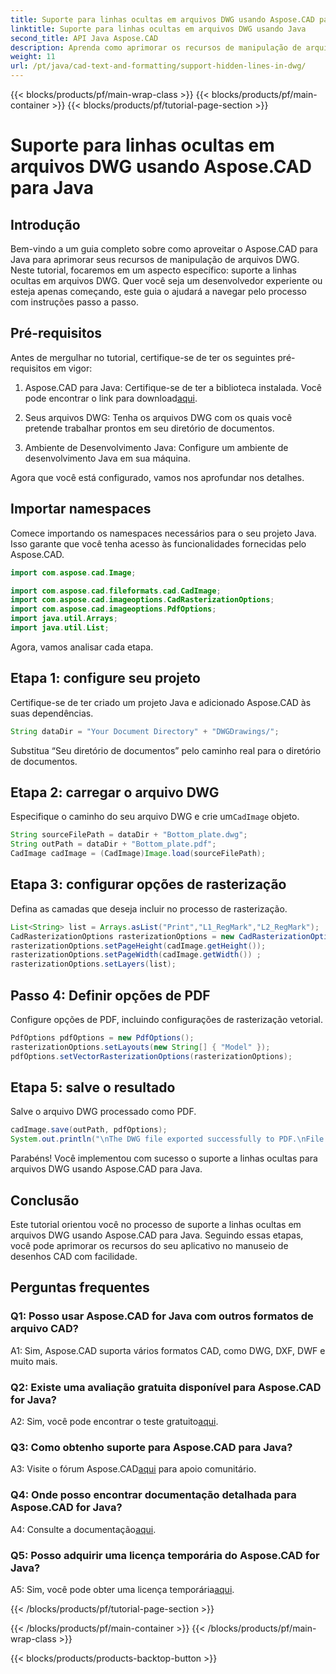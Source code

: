 ```yaml
---
title: Suporte para linhas ocultas em arquivos DWG usando Aspose.CAD para Java
linktitle: Suporte para linhas ocultas em arquivos DWG usando Java
second_title: API Java Aspose.CAD
description: Aprenda como aprimorar os recursos de manipulação de arquivos DWG do seu aplicativo Java usando Aspose.CAD. Siga nosso guia passo a passo para suporte a linhas ocultas. Aumente o manuseio de desenhos CAD com facilidade.
weight: 11
url: /pt/java/cad-text-and-formatting/support-hidden-lines-in-dwg/
---
```


{{< blocks/products/pf/main-wrap-class >}}
{{< blocks/products/pf/main-container >}}
{{< blocks/products/pf/tutorial-page-section >}}

# Suporte para linhas ocultas em arquivos DWG usando Aspose.CAD para Java

## Introdução

Bem-vindo a um guia completo sobre como aproveitar o Aspose.CAD para Java para aprimorar seus recursos de manipulação de arquivos DWG. Neste tutorial, focaremos em um aspecto específico: suporte a linhas ocultas em arquivos DWG. Quer você seja um desenvolvedor experiente ou esteja apenas começando, este guia o ajudará a navegar pelo processo com instruções passo a passo.

## Pré-requisitos

Antes de mergulhar no tutorial, certifique-se de ter os seguintes pré-requisitos em vigor:

1.  Aspose.CAD para Java: Certifique-se de ter a biblioteca instalada. Você pode encontrar o link para download[aqui](https://releases.aspose.com/cad/java/).

2. Seus arquivos DWG: Tenha os arquivos DWG com os quais você pretende trabalhar prontos em seu diretório de documentos.

3. Ambiente de Desenvolvimento Java: Configure um ambiente de desenvolvimento Java em sua máquina.

Agora que você está configurado, vamos nos aprofundar nos detalhes.

## Importar namespaces

Comece importando os namespaces necessários para o seu projeto Java. Isso garante que você tenha acesso às funcionalidades fornecidas pelo Aspose.CAD.

```java
import com.aspose.cad.Image;

import com.aspose.cad.fileformats.cad.CadImage;
import com.aspose.cad.imageoptions.CadRasterizationOptions;
import com.aspose.cad.imageoptions.PdfOptions;
import java.util.Arrays;
import java.util.List;
```

Agora, vamos analisar cada etapa.

## Etapa 1: configure seu projeto

Certifique-se de ter criado um projeto Java e adicionado Aspose.CAD às suas dependências.

```java
String dataDir = "Your Document Directory" + "DWGDrawings/";
```

Substitua “Seu diretório de documentos” pelo caminho real para o diretório de documentos.

## Etapa 2: carregar o arquivo DWG

 Especifique o caminho do seu arquivo DWG e crie um`CadImage` objeto.

```java
String sourceFilePath = dataDir + "Bottom_plate.dwg";
String outPath = dataDir + "Bottom_plate.pdf";
CadImage cadImage = (CadImage)Image.load(sourceFilePath);
```

## Etapa 3: configurar opções de rasterização

Defina as camadas que deseja incluir no processo de rasterização.

```java
List<String> list = Arrays.asList("Print","L1_RegMark","L2_RegMark");
CadRasterizationOptions rasterizationOptions = new CadRasterizationOptions();
rasterizationOptions.setPageHeight(cadImage.getHeight());
rasterizationOptions.setPageWidth(cadImage.getWidth()) ;
rasterizationOptions.setLayers(list);
```

## Passo 4: Definir opções de PDF

Configure opções de PDF, incluindo configurações de rasterização vetorial.

```java
PdfOptions pdfOptions = new PdfOptions();
rasterizationOptions.setLayouts(new String[] { "Model" });
pdfOptions.setVectorRasterizationOptions(rasterizationOptions);
```

## Etapa 5: salve o resultado

Salve o arquivo DWG processado como PDF.

```java
cadImage.save(outPath, pdfOptions);
System.out.println("\nThe DWG file exported successfully to PDF.\nFile saved at " + dataDir);
```

Parabéns! Você implementou com sucesso o suporte a linhas ocultas para arquivos DWG usando Aspose.CAD para Java.

## Conclusão

Este tutorial orientou você no processo de suporte a linhas ocultas em arquivos DWG usando Aspose.CAD para Java. Seguindo essas etapas, você pode aprimorar os recursos do seu aplicativo no manuseio de desenhos CAD com facilidade.

## Perguntas frequentes

### Q1: Posso usar Aspose.CAD for Java com outros formatos de arquivo CAD?

A1: Sim, Aspose.CAD suporta vários formatos CAD, como DWG, DXF, DWF e muito mais.

### Q2: Existe uma avaliação gratuita disponível para Aspose.CAD for Java?

 A2: Sim, você pode encontrar o teste gratuito[aqui](https://releases.aspose.com/).

### Q3: Como obtenho suporte para Aspose.CAD para Java?

 A3: Visite o fórum Aspose.CAD[aqui](https://forum.aspose.com/c/cad/19) para apoio comunitário.

### Q4: Onde posso encontrar documentação detalhada para Aspose.CAD for Java?

 A4: Consulte a documentação[aqui](https://reference.aspose.com/cad/java/).

### Q5: Posso adquirir uma licença temporária do Aspose.CAD for Java?

 A5: Sim, você pode obter uma licença temporária[aqui](https://purchase.aspose.com/temporary-license/).

{{< /blocks/products/pf/tutorial-page-section >}}

{{< /blocks/products/pf/main-container >}}
{{< /blocks/products/pf/main-wrap-class >}}

{{< blocks/products/products-backtop-button >}}
